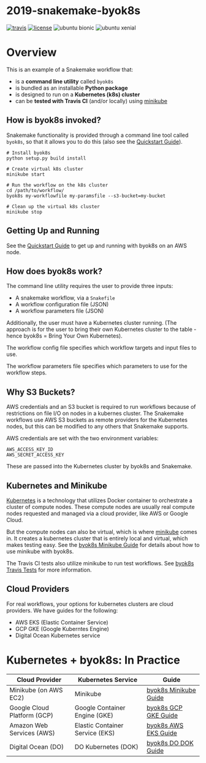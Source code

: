 # 2019-snakemake-byok8s

[![travis](https://img.shields.io/travis/charlesreid1/2019-snakemake-byok8s.svg)](https://travis-ci.org/charlesreid1/2019-snakemake-byok8s)
[![license](https://img.shields.io/github/license/charlesreid1/2019-snakemake-byok8s.svg)](https://github.com/charlesreid1/2019-snakemake-byok8s/blob/master/LICENSE)
![ubuntu bionic](https://img.shields.io/badge/ubuntu_bionic-16.04-orange.svg)
![ubuntu xenial](https://img.shields.io/badge/ubuntu_xenial-18.04-orange.svg)

# Overview

This is an example of a Snakemake workflow that:

- is a **command line utility** called `byok8s`
- is bundled as an installable **Python package**
- is designed to run on a **Kubernetes (k8s) cluster**
- can be **tested with Travis CI** (and/or locally) using [minikube](https://github.com/kubernetes/minikube)

## How is byok8s invoked?

Snakemake functionality is provided through
a command line tool called `byok8s`, so that
it allows you to do this (also see the 
[Quickstart Guide](quickstart.md)).

```
# Install byok8s
python setup.py build install

# Create virtual k8s cluster
minikube start

# Run the workflow on the k8s cluster
cd /path/to/workflow/
byok8s my-workflowfile my-paramsfile --s3-bucket=my-bucket

# Clean up the virtual k8s cluster
minikube stop
```

## Getting Up and Running

See the [Quickstart Guide](quickstart.md) to get up and running with 
byok8s on an AWS node.

## How does byok8s work?

The command line utility requires the user to provide three inputs:

* A snakemake workflow, via a `Snakefile`
* A workflow configuration file (JSON)
* A workflow parameters file (JSON)

Additionally, the user must have a Kubernetes cluster running.
(The approach is for the user to bring their own Kubernetes cluster
to the table - hence byok8s = Bring Your Own Kubernetes).

The workflow config file specifies which workflow targets
and input files to use.

The workflow parameters file specifies which parameters to
use for the workflow steps.

## Why S3 Buckets?

AWS credentials and an S3 bucket is required to run workflows because 
of restrictions on file I/O on nodes in a kubernes cluster. The Snakemake
workflows use AWS S3 buckets as remote providers for the Kubernetes nodes,
but this can be modified to any others that Snakemake supports.

AWS credentials are set with the two environment variables:

```
AWS_ACCESS_KEY_ID
AWS_SECRET_ACCESS_KEY
```

These are passed into the Kubernetes cluster by byok8s and Snakemake.

## Kubernetes and Minikube

[Kubernetes](https://kubernetes.io/) is a technology that utilizes Docker
container to orchestrate a cluster of compute nodes. These compute nodes are
usually real compute nodes requested and managed via a cloud provider, like AWS
or Google Cloud.

But the compute nodes can also be virtual, which is where
[minikube](https://github.com/kubernetes/minikube) comes in.  It creates a
kubernetes cluster that is entirely local and virtual, which makes testing
easy. See the [byok8s Minikube Guide](kubernetes_minikube.md) for details
about how to use minikube with byok8s.

The Travis CI tests also utilize minikube to run test workflows. See [byok8s
Travis Tests](travis_tests.md) for more information.

## Cloud Providers

For real workflows, your options for
kubernetes clusters are cloud providers.
We have guides for the following:

- AWS EKS (Elastic Container Service)
- GCP GKE (Google Kuberntes Engine)
- Digital Ocean Kubernetes service

# Kubernetes + byok8s: In Practice

|  Cloud Provider             | Kubernetes Service              | Guide                                           |
|-----------------------------|---------------------------------|-------------------------------------------------|
| Minikube (on AWS EC2)       | Minikube                        | [byok8s Minikube Guide](kubernetes_minikube.md) |
| Google Cloud Platform (GCP) | Google Container Engine (GKE)   | [byok8s GCP GKE Guide](kubernetes_gcp.md)       | 
| Amazon Web Services (AWS)   | Elastic Container Service (EKS) | [byok8s AWS EKS Guide](kubernetes_aws.md)       | 
| Digital Ocean (DO)          | DO Kubernetes (DOK)             | [byok8s DO DOK Guide](kubernetes_dok.md)        | 

